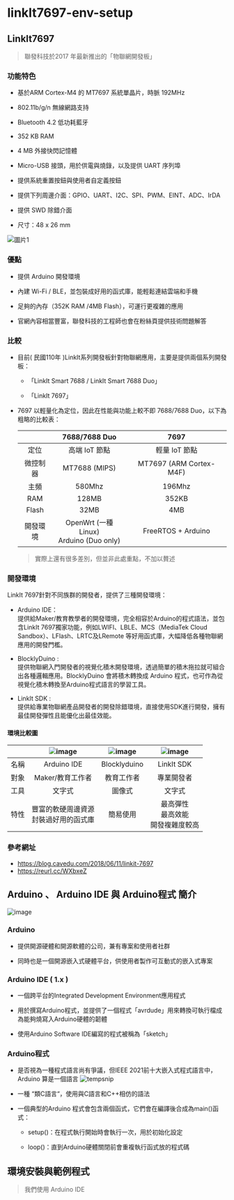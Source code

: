 # linkIt7697-env-setup
## LinkIt7697
> 聯發科技於2017 年最新推出的「物聯網開發板」
### 功能特色
* 基於ARM Cortex-M4 的 MT7697 系統單晶片，時脈 192MHz

* 802.11b/g/n 無線網路支持

* Bluetooth 4.2 低功耗藍牙

* 352 KB RAM

* 4 MB 外接快閃記憶體

* Micro-USB 接頭，用於供電與燒錄，以及提供 UART 序列埠

* 提供系統重置按鈕與使用者自定義按鈕

* 提供下列周邊介面：GPIO、UART、I2C、SPI、PWM、EINT、ADC、IrDA

* 提供 SWD 除錯介面

* 尺寸：48 x 26 mm

![圖片1](https://user-images.githubusercontent.com/93152909/139596386-a1f0e823-c49a-4468-a05f-5ca9de69c509.png)
### 優點
* 提供 Arduino 開發環境

* 內建 Wi-Fi / BLE，並包裝成好用的函式庫，能輕鬆連結雲端和手機

* 足夠的內存（352K RAM /4MB Flash），可運行更複雜的應用

* 官網內容相當豐富，聯發科技的工程師也會在粉絲頁提供技術問題解答
### 比較
* 目前( 民國110年 )LinkIt系列開發板針對物聯網應用，主要是提供兩個系列開發板：

  * 「LinkIt Smart 7688 / LinkIt Smart 7688 Duo」

  * 「LinkIt 7697」

* 7697 以輕量化為定位，因此在性能與功能上較不即 7688/7688 Duo，以下為粗略的比較表：

  ||7688/7688 Duo|7697|
  |:-----:|:-----:|:-----:|
  |定位|高端 IoT 節點|輕量 IoT 節點|
  |微控制器|MT7688 (MIPS)|MT7697 (ARM Cortex-M4F)|
  |主頻|580Mhz|196Mhz|
  |RAM|128MB|352KB|
  |Flash|32MB|4MB|
  |開發環境|OpenWrt (一種Linux)<br>Arduino (Duo only)|FreeRTOS + Arduino|
  > 實際上還有很多差別，但並非此處重點，不加以贅述
### 開發環境
LinkIt 7697針對不同族群的開發者，提供了三種開發環境：
* Arduino IDE：  
 提供給Maker/教育教學者的開發環境，完全相容於Arduino的程式語法，並包含LinkIt 7697獨家功能，例如LWIFI、LBLE、MCS（MediaTek Cloud Sandbox）、LFlash、LRTC及LRemote 等好用函式庫，大幅降低各種物聯網應用的開發門檻。
 
* BlocklyDuino :  
 提供物聯網入門開發者的視覺化積木開發環境，透過簡單的積木拖拉就可組合出各種邏輯應用。BlocklyDuino 會將積木轉換成 Arduino 程式，也可作為從視覺化積木轉換至Arduino程式語言的學習工具。

* LinkIt SDK :  
 提供給專業物聯網產品開發者的開發除錯環境，直接使用SDK進行開發，擁有最佳開發彈性且能優化出最佳效能。

#### 環境比較圖
||![image](https://user-images.githubusercontent.com/93152909/139596556-0bea2495-7e45-448b-97c3-e342814dd6a6.png) |![image](https://user-images.githubusercontent.com/93152909/139596570-1eba3fab-5ccf-4cee-94f2-00f2624b40ce.png)|![image](https://user-images.githubusercontent.com/93152909/139596590-72550c4b-95d4-4dc0-af7a-a66ad5066b80.png)|
|:-----:|:-----:|:-----:|:-----:|
|名稱|Arduino IDE|Blocklyduino|LinkIt SDK|
|對象|Maker/教育工作者|教育工作者|專業開發者|
|工具|文字式|圖像式|文字式|
|特性|豐富的軟硬周邊資源<br>封裝過好用的函式庫|簡易使用|最高彈性<br>最高效能<br>開發複雜度較高|
### 參考網址
* https://blog.cavedu.com/2018/06/11/linkit-7697
* https://reurl.cc/WXbxeZ

## Arduino 、 Arduino IDE 與 Arduino程式 簡介
![image](https://user-images.githubusercontent.com/93152909/139592666-c06a4e90-9b37-440f-88d6-b1de15fd1d0e.png)
### Arduino
* 提供開源硬體和開源軟體的公司，兼有專案和使用者社群

* 同時也是一個開源嵌入式硬體平台，供使用者製作可互動式的嵌入式專案
### Arduino IDE ( 1.x )
* 一個跨平台的Integrated Development Environment應用程式

* 用於撰寫Arduino程式，並提供了一個程式「avrdude」用來轉換可執行檔成為能夠燒寫入Arduino硬體的韌體

* 使用Arduino Software IDE編寫的程式被稱為「sketch」

### Arduino程式
* 是否視為一種程式語言尚有爭議，但IEEE 2021前十大嵌入式程式語言中，Arduino 算是一個語言
![tempsnip](https://user-images.githubusercontent.com/93152909/139594674-11fa2312-83e6-4be0-83bd-0663dcd7d71a.png)

* 一種 “類C語言“，使用與C語言和C++相仿的語法
 
* 一個典型的Arduino 程式會包含兩個函式，它們會在編譯後合成為main()函式：

  * setup()：在程式執行開始時會執行一次，用於初始化設定
  
  * loop()：直到Arduino硬體關閉前會重複執行函式放的程式碼

## 環境安裝與範例程式 
> 我們使用 Arduino IDE
